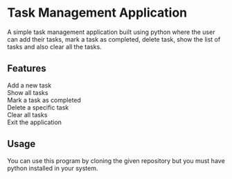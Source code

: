 # Task Management Application
A simple task management application built using python where the user can add their tasks, mark a task as completed, delete task, show the list of tasks and also clear all the tasks.
<br>

## Features
Add a new task<br>
Show all tasks<br>
Mark a task as completed<br>
Delete a specific task<br>
Clear all tasks<br>
Exit the application<br>

## Usage
You can use this program by cloning the given repository but you must have python installed in your system.
